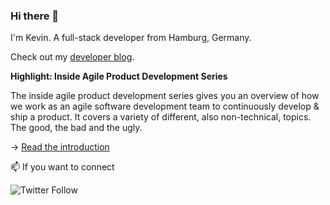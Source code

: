 ### Hi there 👋

I'm Kevin. A full-stack developer from Hamburg, Germany.

Check out my [developer blog](https://kevcodez.de/).

**Highlight: Inside Agile Product Development Series**

The inside agile product development series gives you an overview of how we work as an agile software development team to continuously develop & ship a product. It covers a variety of different, also non-technical, topics. The good, the bad and the ugly.

→ [Read the introduction](https://kevcodez.de/inside-agile-product-development-series/)

📫 If you want to connect

![Twitter Follow](https://img.shields.io/twitter/follow/kevcodez?style=social)
